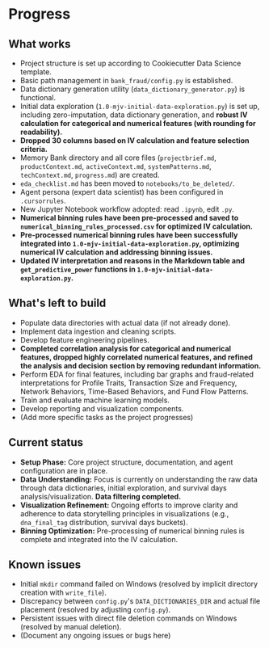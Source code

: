 # Progress

## What works

*   Project structure is set up according to Cookiecutter Data Science template.
*   Basic path management in `bank_fraud/config.py` is established.
*   Data dictionary generation utility (`data_dictionary_generator.py`) is functional.
*   Initial data exploration (`1.0-mjv-initial-data-exploration.py`) is set up, including zero-imputation, data dictionary generation, and **robust IV calculation for categorical and numerical features (with rounding for readability).**
*   **Dropped 30 columns based on IV calculation and feature selection criteria.**
*   Memory Bank directory and all core files (`projectbrief.md`, `productContext.md`, `activeContext.md`, `systemPatterns.md`, `techContext.md`, `progress.md`) are created.
*   `eda_checklist.md` has been moved to `notebooks/to_be_deleted/`.
*   Agent persona (expert data scientist) has been configured in `.cursorrules`.
*   New Jupyter Notebook workflow adopted: read `.ipynb`, edit `.py`.
*   **Numerical binning rules have been pre-processed and saved to `numerical_binning_rules_processed.csv` for optimized IV calculation.**
*   **Pre-processed numerical binning rules have been successfully integrated into `1.0-mjv-initial-data-exploration.py`, optimizing numerical IV calculation and addressing binning issues.**
*   **Updated IV interpretation and reasons in the Markdown table and `get_predictive_power` functions in `1.0-mjv-initial-data-exploration.py`.**

## What's left to build

*   Populate data directories with actual data (if not already done).
*   Implement data ingestion and cleaning scripts.
*   Develop feature engineering pipelines.
*   **Completed correlation analysis for categorical and numerical features, dropped highly correlated numerical features, and refined the analysis and decision section by removing redundant information.**
*   Perform EDA for final features, including bar graphs and fraud-related interpretations for Profile Traits, Transaction Size and Frequency, Network Behaviors, Time-Based Behaviors, and Fund Flow Patterns.
*   Train and evaluate machine learning models.
*   Develop reporting and visualization components.
*   (Add more specific tasks as the project progresses)

## Current status

*   **Setup Phase:** Core project structure, documentation, and agent configuration are in place.
*   **Data Understanding:** Focus is currently on understanding the raw data through data dictionaries, initial exploration, and survival days analysis/visualization. **Data filtering completed.**
*   **Visualization Refinement:** Ongoing efforts to improve clarity and adherence to data storytelling principles in visualizations (e.g., `dna_final_tag` distribution, survival days buckets).
*   **Binning Optimization:** Pre-processing of numerical binning rules is complete and integrated into the IV calculation.

## Known issues

*   Initial `mkdir` command failed on Windows (resolved by implicit directory creation with `write_file`).
*   Discrepancy between `config.py`'s `DATA_DICTIONARIES_DIR` and actual file placement (resolved by adjusting `config.py`).
*   Persistent issues with direct file deletion commands on Windows (resolved by manual deletion).
*   (Document any ongoing issues or bugs here)
